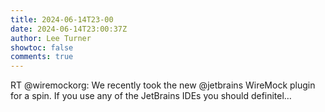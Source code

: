 ```yaml
---
title: 2024-06-14T23-00
date: 2024-06-14T23:00:37Z
author: Lee Turner
showtoc: false
comments: true
---
```


RT @wiremockorg: We recently took the new @jetbrains WireMock plugin for a spin.  If you use any of the JetBrains IDEs you should definitel…

